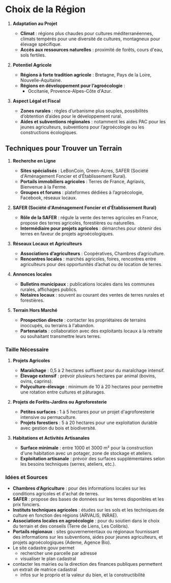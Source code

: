 # Choix de la Région

1. **Adaptation au Projet**
   - **Climat** : régions plus chaudes pour cultures méditerranéennes, climats tempérés pour une diversité de cultures, montagneux pour élevage spécifique.
   - **Accès aux ressources naturelles** : proximité de forêts, cours d'eau, sols fertiles.

2. **Potentiel Agricole**
   - **Régions à forte tradition agricole** : Bretagne, Pays de la Loire, Nouvelle-Aquitaine.
   - **Régions en développement pour l’agroécologie** : 
     - Occitanie, Provence-Alpes-Côte d'Azur.

3. **Aspect Légal et Fiscal**
   - **Zones rurales** : règles d’urbanisme plus souples, possibilités d’obtention d’aides pour le développement rural.
   - **Aides et subventions régionales** : notamment les aides PAC pour les jeunes agriculteurs, subventions pour l’agroécologie ou les constructions écologiques.

## Techniques pour Trouver un Terrain

1. **Recherche en Ligne**
   - **Sites spécialisés** : LeBonCoin, Green-Acres, SAFER (Société d'Aménagement Foncier et d’Établissement Rural).
   - **Portails immobiliers agricoles** : Terres de France, Agriavis, Bienvenue à la Ferme.
   - **Groupes et forums** : plateformes dédiées à l’agroécologie, Facebook, réseaux locaux.

2. **SAFER (Société d'Aménagement Foncier et d’Établissement Rural)**
   - **Rôle de la SAFER** : régule la vente des terres agricoles en France, propose des terres agricoles, forestières ou naturelles.
   - **Intermédiaire pour projets agricoles** : démarches pour obtenir des terres en faveur de projets agroécologiques.

3. **Réseaux Locaux et Agriculteurs**
   - **Associations d’agriculteurs** : Coopératives, Chambres d’agriculture.
   - **Rencontres locales** : marchés agricoles, foires, rencontres entre agriculteurs pour des opportunités d’achat ou de location de terres.

4. **Annonces locales**
   - **Bulletins municipaux** : publications locales dans les communes rurales, affichages publics.
   - **Notaires locaux** : souvent au courant des ventes de terres rurales et forestières.

5. **Terrain Hors Marché**
   - **Prospection directe** : contacter les propriétaires de terrains inoccupés, ou terrains à l'abandon.
   - **Partenariats** : collaboration avec des exploitants locaux à la retraite ou souhaitant transmettre leurs terres.

### Taille Nécessaire

1. **Projets Agricoles**
   - **Maraîchage** : 0,5 à 2 hectares suffisent pour du maraîchage intensif.
   - **Élevage extensif** : prévoir plusieurs hectares par animal (bovins, ovins, caprins).
   - **Polyculture-élevage** : minimum de 10 à 20 hectares pour permettre une rotation entre cultures et pâturages.

2. **Projets de Forêts-Jardins ou Agroforesterie**
   - **Petites surfaces** : 1 à 5 hectares pour un projet d'agroforesterie intensive ou permaculture.
   - **Projets forestiers** : 5 à 20 hectares pour une exploitation durable avec gestion du bois et biodiversité.

3. **Habitations et Activités Artisanales**
   - **Surface minimale** : entre 1000 et 3000 m² pour la construction d'une habitation avec un potager, zone de stockage et ateliers.
   - **Exploitation artisanale** : prévoir des surfaces supplémentaires selon les besoins techniques (serres, ateliers, etc.).

### Idées et Sources

- **Chambres d’Agriculture** : pour des informations locales sur les conditions agricoles et d'achat de terres.
- **SAFER** : propose des bases de données sur les terres disponibles et les prix fonciers.
- **Instituts techniques agricoles** : études sur les sols et les techniques de culture en fonction des régions (ARVALIS, INRAE).
- **Associations locales en agroécologie** : pour du soutien dans le choix du terrain et des conseils (Terre de Liens, Les Colibris).
- **Portails régionaux** : sites gouvernementaux ou régionaux fournissant des informations sur les subventions, aides pour jeunes agriculteurs, et projets agroécologiques (Ademe, Agence Bio).
- Le site cadastre.gouv permet
  - rechercher une parcelle par adresse
  - visualiser le plan cadastral
- contacter les mairies ou la direction des finances publiques permettent un extrait de matrice cadastral
  - infos sur le proprio et la valeur du bien, et la constructibilité


